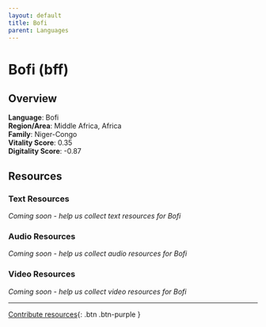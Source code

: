 ```yaml
---
layout: default
title: Bofi
parent: Languages
---
```


# Bofi (bff)

## Overview

**Language**: Bofi  
**Region/Area**: Middle Africa, Africa  
**Family**: Niger-Congo  
**Vitality Score**: 0.35  
**Digitality Score**: -0.87  

## Resources

### Text Resources
*Coming soon - help us collect text resources for Bofi*

### Audio Resources
*Coming soon - help us collect audio resources for Bofi*

### Video Resources
*Coming soon - help us collect video resources for Bofi*

---

[Contribute resources](https://fairtrain.github.io/){: .btn .btn-purple }
